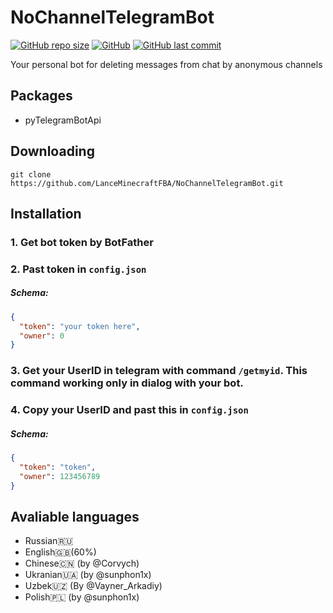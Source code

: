 # NoChannelTelegramBot
<a href="#"><img alt="GitHub repo size" src="https://img.shields.io/github/repo-size/LanceMinecraftFBA/NoChannelTelegramBot"></a>
<a href="#"><img alt="GitHub" src="https://img.shields.io/github/license/LanceMinecraftFBA/NoChannelTelegramBot"></a>
<a href="#"><img alt="GitHub last commit" src="https://img.shields.io/github/last-commit/LanceMinecraftFBA/NoChannelTelegramBot"></a>

Your personal bot for deleting messages from chat by anonymous channels

## Packages
- pyTelegramBotApi

## Downloading
```
git clone https://github.com/LanceMinecraftFBA/NoChannelTelegramBot.git
```
## Installation
### 1. Get bot token by BotFather
### 2. Past token in `config.json`
##### Sсhema:
```json
{
  "token": "your token here",
  "owner": 0
} 
```
### 3. Get your UserID in telegram with command `/getmyid`. This command working only in dialog with your bot.
### 4. Copy your UserID and past this in `config.json`
##### Sсhema:
```json
{
  "token": "token",
  "owner": 123456789
}
```
## Avaliable languages
- Russian🇷🇺
- English🇬🇧(60%)
- Chinese🇨🇳 (by @Corvych)
- Ukranian🇺🇦 (by @sunphon1x)
- Uzbek🇺🇿 (By @Vayner_Arkadiy)
- Polish🇵🇱 (by @sunphon1x)
